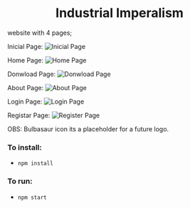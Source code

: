 <h1 align="center"> Industrial Imperalism </h1>

website with 4 pages;

Inicial Page: 
![Inicial Page](https://user-images.githubusercontent.com/63472585/173112743-30a3f18d-3804-4fc2-96c8-10ef82ca261a.png)

Home Page: 
![Home Page](https://user-images.githubusercontent.com/63472585/173112769-c16b7549-d631-40e4-88f8-ab2971339fb0.png)

Donwload Page:
![Donwload Page](https://user-images.githubusercontent.com/63472585/173112784-d54e466a-0853-4218-a5e6-6d56d0330a6f.png)

About Page:
![About Page](https://user-images.githubusercontent.com/63472585/173112808-386487c8-7c70-4998-b644-5698eca25cf7.png)

Login Page:
![Login Page](https://user-images.githubusercontent.com/63472585/173112827-761cb7a2-565f-4d85-bf56-9b4c7c32a10e.png)

Registar Page:
![Register Page](https://user-images.githubusercontent.com/63472585/173112843-adfd04f9-3de4-4442-9bd2-068c7a84a700.png)

OBS: Bulbasaur icon its a placeholder for a future logo.

### To install:

- `npm install`

### To run:
- `npm start`
